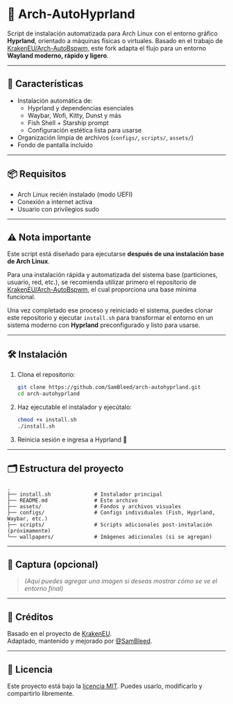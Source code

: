 # 🚀 Arch-AutoHyprland

Script de instalación automatizada para Arch Linux con el entorno gráfico **Hyprland**, orientado a máquinas físicas o virtuales. Basado en el trabajo de [KrakenEU/Arch-AutoBspwm](https://github.com/KrakenEU/Arch-AutoBspwm), este fork adapta el flujo para un entorno **Wayland moderno, rápido y ligero**.

---

## 🧰 Características

- Instalación automática de:
  - Hyprland y dependencias esenciales
  - Waybar, Wofi, Kitty, Dunst y más
  - Fish Shell + Starship prompt
  - Configuración estética lista para usarse
- Organización limpia de archivos (`configs/`, `scripts/`, `assets/`)
- Fondo de pantalla incluido

---

## 📦 Requisitos

- Arch Linux recién instalado (modo UEFI)
- Conexión a internet activa
- Usuario con privilegios sudo

---

## ⚠️ Nota importante

Este script está diseñado para ejecutarse **después de una instalación base de Arch Linux**.

Para una instalación rápida y automatizada del sistema base (particiones, usuario, red, etc.), se recomienda utilizar primero el repositorio de [KrakenEU/Arch-AutoBspwm](https://github.com/KrakenEU/Arch-AutoBspwm), el cual proporciona una base mínima funcional.

Una vez completado ese proceso y reiniciado el sistema, puedes clonar este repositorio y ejecutar `install.sh` para transformar el entorno en un sistema moderno con **Hyprland** preconfigurado y listo para usarse.

---

## 🛠️ Instalación

1. Clona el repositorio:

   ```bash
   git clone https://github.com/SamBleed/arch-autohyprland.git
   cd arch-autohyprland
   ```

2. Haz ejecutable el instalador y ejecútalo:

   ```bash
   chmod +x install.sh
   ./install.sh
   ```

3. Reinicia sesión e ingresa a Hyprland 🎉

---

## 🗂️ Estructura del proyecto

```
.
├── install.sh              # Instalador principal
├── README.md               # Este archivo
├── assets/                 # Fondos y archivos visuales
├── configs/                # Configs individuales (Fish, Hyprland, Waybar, etc.)
├── scripts/                # Scripts adicionales post-instalación (próximamente)
└── wallpapers/             # Imágenes adicionales (si se agregan)
```

---

## 📸 Captura (opcional)

> *(Aquí puedes agregar una imagen si deseas mostrar cómo se ve el entorno final)*

---

## 🧠 Créditos

Basado en el proyecto de [KrakenEU](https://github.com/KrakenEU/Arch-AutoBspwm).  
Adaptado, mantenido y mejorado por [@SamBleed](https://github.com/SamBleed).

---

## 📜 Licencia

Este proyecto está bajo la [licencia MIT](LICENSE). Puedes usarlo, modificarlo y compartirlo libremente.
